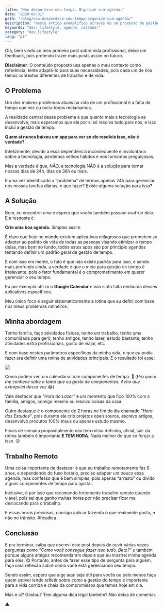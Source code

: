 ```yaml
---
title: "Não desperdice seu tempo. Organize sua agenda."
date: "2020-03-31"
path: "/blog/nao-desperdice-seu-tempo-organize-sua-agenda/"
description: "Neste artigo exemplifico através de um processo de gestão de tempo que eu mesmo defini para mim utilizando o Google Calendar como você também pode otimizar o seu tempo através de hábitos simples."
keywords: "dev, lifestyle, agenda, calendar"
category: "dev_lifestyle"
lang: "pt"
---
```


Olá, bem vindo ao meu primeiro post sobre vida profissional, deixe um feedback, pois pretendo trazer mais posts assim no futuro.

**Disclaimer**: O conteúdo proposto usa apenas o meu contexto como referência, tente adaptá-lo para suas necessidades, pois cada um de nós temos contextos diferentes de trabalho e de vida.

## O Problema

Um dos maiores problemas atuais na vida de um profissional é a falta de tempo que vez ou outra todos reclamamos.

A realidade central desse problema é que quanto mais a tecnologia se desenvolve, mais esperamos que ela por si só resolva tudo para nós, e isso incluí a gestão de tempo.

**Quem aí nunca baixou um app para ver se ele resolvia isso, não é verdade?**

Infelizmente, devido a essa dependência inconsequente e involuntária sobre a tecnologia, perdemos velhos hábitos e nos tornamos preguiçosos.

Mas a verdade é que, NÃO, a tecnologia NÃO é a solução para tornar nossos dias de 24h, dias de 36h ou mais.

E uma vez identificado o “problema” de termos apenas 24h para gerenciar nos nossas tarefas diárias, o que fazer? Existe alguma solução para isso?

## A Solução

Bom, eu encontrei uma e espero que vocês também possam usufruir dela. E a resposta é:

**Crie uma boa agenda.** Simples assim.

É claro que hoje no mundo existem aplicativos milagrosos que prometem se adaptar ao padrão de vida de todas as pessoas visando otimizar o tempo delas, mas bem no fundo, todos estes apps são por princípio agendas tentando definir um padrão geral de gestão de tempo.

E com isso em mente, o fato é que não existe padrão para isso, e sendo mais profundo ainda, a verdade é que o meio para gestão de tempo é irrelevante, pois o fator fundamental é o comprometimento em querer gerenciar o seu tempo.

Eu por exemplo utilizo o **Google Calendar** e não sinto falta nenhuma desses aplicativos específicos.

Meu único foco é seguir sistematicamente a rotina que eu defini com base nos meus problemas rotineiros.

## Minha abordagem

Tenho família, faço atividades físicas, tenho um trabalho, tenho uma comunidade para gerir, tenho amigos, tenho lazer, estudo bastante, tenho atividades extra profissionais, gosto de viajar, etc.

E com base nestes parâmetros específicos da minha vida, o que eu podia fazer era definir uma rotina de atividades principais. E o resultado foi esse:

<a href="https://user-images.githubusercontent.com/1680157/77971585-72e5ad80-72c5-11ea-8ee4-2118ae390f21.png" target="_blank" rel="noopener noreferrer">
<img src="https://user-images.githubusercontent.com/1680157/77971585-72e5ad80-72c5-11ea-8ee4-2118ae390f21.png" />
</a>

Como podem ver, um calendário com componentes de tempo. 🤯 (_Pra quem me conhece sabe o tanto que eu gosto de componentes. Acho que extrapolei dessa vez_ 😂)

Vale destacar que _"Hora do Lazer"_ é um momento que fico 100% com a família, amigos, comigo mesmo ou resolvo coisas da casa.

Outro destaque é o componente de 2 horas no fim do dia chamado _"Hora dos Estudos"_, pois durante ele crio projetos open source, escrevo artigos, desenvolvo produtos 100% meus ou apenas estudo mesmo.

Finais de semana propositalmente não tem rotina definida, afinal, sair da rotina também é importante **E TEM HORA**. Nada melhor do que se forçar a isso. 😉

## Trabalho Remoto

Uma coisa importante de destacar é que eu trabalho remotamente faz 6 anos, e dependendo do fuso horário, preciso adaptar um pouco essa agenda, mas confesso que é bem simples, pois apenas “arrasto” ou divido alguns componentes de tempo para ajustar.

Inclusive, é por isso que recomendo fortemente trabalho remoto quando viável, pois sei que ganho muitas horas por não precisar ficar me deslocando para o trabalho.

E essas horas preciosas, consigo aplicar fazendo o que realmente gosto, e não no trânsito. #ficadica

## Conclusão

E pra terminar, saiba que escrevi este post depois de ouvir várias vezes perguntas como _"Como você consegue fazer isso tudo, Beto?"_ e também porque alguns amigos recomendaram depois que eu mostrei minha agenda para eles. 😋 Portanto, antes de fazer esse tipo de pergunta para alguém, faça uma reflexão sobre como você está gerenciando seu tempo.

Sendo assim, espero que algo aqui seja útil para vocês ou pelo menos faça quem estiver lendo refletir sobre como a gestão do tempo é importante para a vida corrida e cheia de compromissos que temos hoje em dia.

Mas e aí? Gostou? Tem alguma dica legal também? Não deixa de comentar.

▲
